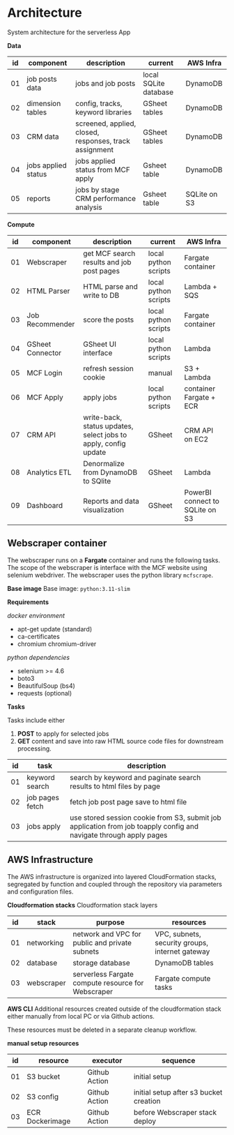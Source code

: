 # Architecture
System architecture for the serverless App

__Data__

| id | component | description | current | AWS Infra |
| - | - | - | - | - |
| 01 | job posts data | jobs and job posts | local SQLite database | DynamoDB |
| 02 | dimension tables | config, tracks, keyword libraries | GSheet tables | DynamoDB |
| 03 | CRM data | screened, applied, closed, responses, track assignment | GSheet tables | DynamoDB |
| 04 | jobs applied status | jobs applied status from MCF apply | Gsheet table | DynamoDB |
| 05 | reports | jobs by stage CRM performance analysis | Gsheet table | SQLite on S3 |

__Compute__

| id | component | description | current | AWS Infra |
| - | - | - | - | - |
| 01 | Webscraper | get MCF search results and job post pages | local python scripts | Fargate container |
| 02 | HTML Parser | HTML parse and write to DB | local python scripts | Lambda + SQS |
| 03 | Job Recommender | score the posts | local python scripts | Fargate container |
| 04 | GSheet Connector | GSheet UI interface | local python scripts | Lambda |
| 05 | MCF Login | refresh session cookie | manual | S3 + Lambda |
| 06 | MCF Apply | apply jobs | local python scripts | container Fargate + ECR  |
| 07 | CRM API | write-back, status updates, select jobs to apply, config update | GSheet | CRM API on EC2 |
| 08 | Analytics ETL | Denormalize from DynamoDB to SQlite | GSheet | Lambda |
| 09 | Dashboard | Reports and data visualization | GSheet | PowerBI connect to SQLite on S3 |

## Webscraper container
The webscraper runs on a **Fargate** container and runs the following tasks.
The scope of the webscraper is interface with the MCF website using selenium webdriver.
The webscraper uses the python library `mcfscrape`.

__Base image__
Base image: `python:3.11-slim`

__Requirements__

_docker environment_

- apt-get update (standard)
- ca-certificates
- chromium chromium-driver

_python dependencies_

- selenium >= 4.6
- boto3
- BeautifulSoup (bs4)
- requests (optional)

__Tasks__

Tasks include either

1. **POST** to apply for selected jobs
2. **GET** content and save into raw HTML source code files for downstream processing.

| id | task | description |
| - | - | - | 
| 01 | keyword search | search by keyword and paginate search results to html files by page |
| 02 | job pages fetch | fetch job post page save to html file |
| 03 | jobs apply | use stored session cookie from S3, submit job application from job toapply config and navigate through apply pages |

## AWS Infrastructure
The AWS infrastructure is organized into layered CloudFormation stacks, segregated by function and coupled through the repository via parameters and configuration files.

__Cloudformation stacks__
Cloudformation stack layers

| id | stack | purpose | resources |
| - | - | - | - |
| 01 | networking | network and VPC for public and private subnets | VPC, subnets, security groups, internet gateway |
| 02 | database | storage database | DynamoDB tables |
| 03 | webscraper | serverless Fargate compute resource for Webscraper | Fargate compute tasks |

__AWS CLI__
Additional resources created outside of the cloudformation stack either manually from local PC or via Github actions. 

These resources must be deleted in a separate cleanup workflow.

__manual setup resources__

| id | resource | executor | sequence |
| - | - | - | - |
| 01 | S3 bucket | Github Action | initial setup |
| 02 | S3 config | Github Action | initial setup after s3 bucket creation |
| 03 | ECR Dockerimage | Github Action | before Webscraper stack deploy |
